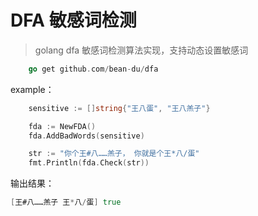 # DFA 敏感词检测

> golang dfa 敏感词检测算法实现，支持动态设置敏感词

```go   
    go get github.com/bean-du/dfa
```

example：
```go
    sensitive := []string{"王八蛋", "王八羔子"}

    fda := NewFDA()
    fda.AddBadWords(sensitive)

    str := "你个王#八……羔子， 你就是个王*八/蛋"
    fmt.Println(fda.Check(str))
```

输出结果：
```go
[王#八……羔子 王*八/蛋] true
```
